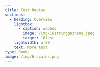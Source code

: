 ```yaml
---
title: Test Review
sections:
  - heading: Overview
    lightbox:
      - caption: woohoo
        image: /img/16stringguzheng.jpeg
        target: 16test
    lightwidth: w-50
    text: More text
type: Books
image: /img/6-scales.png
---
```


